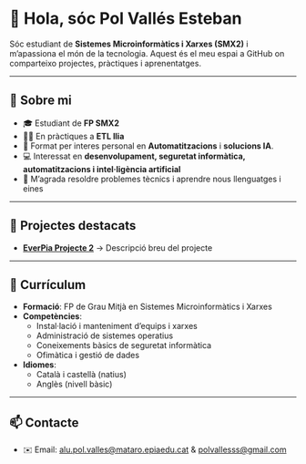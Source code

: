 # 👋 Hola, sóc Pol Vallés Esteban

Sóc estudiant de **Sistemes Microinformàtics i Xarxes (SMX2)** i m’apassiona el món de la tecnologia. Aquest és el meu espai a GitHub on comparteixo projectes, pràctiques i aprenentatges.

---

## 📌 Sobre mi
- 🎓 Estudiant de **FP SMX2**
- 🧑‍💻 En pràctiques a **ETL Ilia**
- 📲 Format per interes personal en **Automatitzacions** i **solucions IA**.
- 💻 Interessat en **desenvolupament, seguretat informàtica, automatitzacions i intel·ligència artificial**
- 🔧 M’agrada resoldre problemes tècnics i aprendre nous llenguatges i eines

---

## 📂 Projectes destacats
- **[EverPia Projecte 2](../../../Projecte2/blob/main/README.md)** → Descripció breu del projecte
<!--- **[Nom del projecte 2](#)** → Descripció breu del projecte
- **[Nom del projecte 3](#)** → Descripció breu del projecte
-->
--- 

## 📜 Currículum
- **Formació**: FP de Grau Mitjà en Sistemes Microinformàtics i Xarxes  
- **Competències**:
  - Instal·lació i manteniment d’equips i xarxes
  - Administració de sistemes operatius
  - Coneixements bàsics de seguretat informàtica
  - Ofimàtica i gestió de dades
- **Idiomes**:
  - Català i castellà (natius)
  - Anglès (nivell bàsic)

---

## 📫 Contacte
- ✉️ Email: alu.pol.valles@mataro.epiaedu.cat & polvallesss@gmail.com 
<!-- - 🌐 LinkedIn: [linkedin.com/in/el-teu-perfil](#)  -->  
